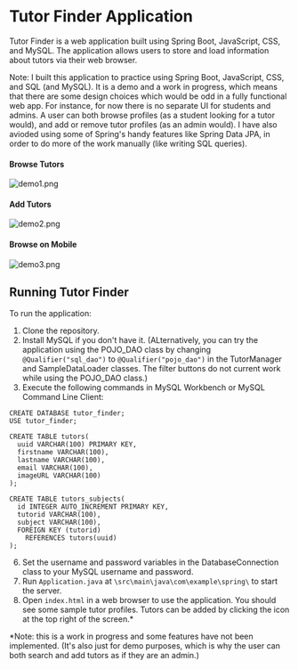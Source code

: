 # Tutor Finder Application #

Tutor Finder is a web application built using Spring Boot, JavaScript, CSS, and MySQL. The application allows users to store and load information about tutors via their web browser.

Note: I built this application to practice using Spring Boot, JavaScript, CSS, and SQL (and MySQL). It is a demo and a work in progress, which means that there are some design choices which would be odd in a fully functional web app. For instance, for now there is no separate UI for students and admins. A user can both browse profiles (as a student looking for a tutor would), and add or remove tutor profiles (as an admin would). I have also avioded using some of Spring's handy features like Spring Data JPA, in order to do more of the work manually (like writing SQL queries).

#### Browse Tutors ####
![demo1.png](demo1.PNG)

#### Add Tutors ####
![demo2.png](demo2.PNG)

#### Browse on Mobile ####
![demo3.png](demo3.png)

## Running Tutor Finder ##
To run the application:
1. Clone the repository.
2. Install MySQL if you don't have it. (ALternatively, you can try the application using the POJO_DAO class by changing `@Qualifier("sql_dao")` to `@Qualifier("pojo_dao")` in the TutorManager and SampleDataLoader classes. The filter buttons do not current work while using the POJO_DAO class.)
3. Execute the following commands in MySQL Workbench or MySQL Command Line Client:
  ```
  CREATE DATABASE tutor_finder;
  USE tutor_finder;

  CREATE TABLE tutors(
    uuid VARCHAR(100) PRIMARY KEY,
    firstname VARCHAR(100),
    lastname VARCHAR(100),
    email VARCHAR(100),
    imageURL VARCHAR(100)
  );
  
  CREATE TABLE tutors_subjects(
    id INTEGER AUTO_INCREMENT PRIMARY KEY,
    tutorid VARCHAR(100),
    subject VARCHAR(100),
    FOREIGN KEY (tutorid) 
      REFERENCES tutors(uuid)
  );
  ```
6. Set the username and password variables in the DatabaseConnection class to your MySQL username and password.
7. Run `Application.java` at `\src\main\java\com\example\spring\` to start the server.
8. Open `index.html` in a web browser to use the application. You should see some sample tutor profiles. Tutors can be added by clicking the icon at the top right of the screen.\*

*Note: this is a work in progress and some features have not been implemented. (It's also just for demo purposes, which is why the user can both search and add tutors as if they are an admin.)
